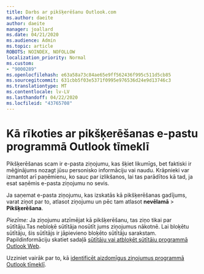 ```yaml
---
title: Darbs ar pikšķerēšanu Outlook.com
ms.author: daeite
author: daeite
manager: joallard
ms.date: 04/21/2020
ms.audience: Admin
ms.topic: article
ROBOTS: NOINDEX, NOFOLLOW
localization_priority: Normal
ms.custom:
- "9000289"
ms.openlocfilehash: e63a58a73c84ae65e9ff562436f995c511d5cb85
ms.sourcegitcommit: 631cbb5f03e5371f0995e976536d24e9d13746c3
ms.translationtype: MT
ms.contentlocale: lv-LV
ms.lasthandoff: 04/22/2020
ms.locfileid: "43765708"
---
```

# <a name="how-to-deal-with-a-phishing-email-in-outlook-on-the-web"></a>Kā rīkoties ar pikšķerēšanas e-pastu programmā Outlook tīmeklī

Pikšķerēšanas scam ir e-pasta ziņojumu, kas šķiet likumīgs, bet faktiski ir mēģinājums nozagt jūsu personisko informāciju vai naudu. Krāpnieki var izmantot arī paņēmienu, ko sauc par izlikšanos, lai tas parādītos kā tad, ja esat saņēmis e-pasta ziņojumu no sevis.

Ja saņemat e-pasta ziņojumu, kas izskatās kā pikšķerēšanas gadījums, varat ziņot par to, atlasot ziņojumu un pēc tam atlasot **nevēlamā** > **Pikšķerēšana**.

*Piezīme:* Ja ziņojumu atzīmējat kā pikšķerēšanu, tas ziņo tikai par sūtītāju.Tas nebloķē sūtītāja nosūtīt jums ziņojumus nākotnē. Lai bloķētu sūtītāju, šis sūtītājs ir jāpievieno bloķēto sūtītāju sarakstam. Papildinformāciju skatiet sadaļā [sūtītāju vai atbloķēt sūtītāju programmā Outlook Web](https://support.office.com/article/9bf812d4-6995-4d19-901a-76d6e26939b0).

Uzziniet vairāk par to, kā [identificēt aizdomīgus ziņojumus programmā Outlook tīmeklī](https://support.office.com/article/3d44102b-6ce3-4f7c-a359-b623bec82206).